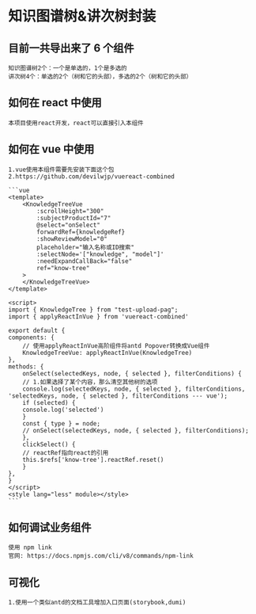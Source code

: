 # 知识图谱树&讲次树封装

## 目前一共导出来了 6 个组件

    知识图谱树2个：一个是单选的，1个是多选的
    讲次树4个：单选的2个（树和它的头部），多选的2个（树和它的头部）

## 如何在 react 中使用

    本项目使用react开发，react可以直接引入本组件

## 如何在 vue 中使用

    1.vue使用本组件需要先安装下面这个包
    2.https://github.com/devilwjp/vuereact-combined

    ```vue
    <template>
        <KnowledgeTreeVue
            :scrollHeight="300"
            :subjectProductId="7"
            @select="onSelect"
            forwardRef={knowledgeRef}
            :showReviewModel="0"
            placeholder="输入名称或ID搜索"
            :selectNode='["knowledge", "model"]'
            :needExpandCallBack="false"
            ref="know-tree"
        >
        </KnowledgeTreeVue>
    </template>

    <script>
    import { KnowledgeTree } from "test-upload-pag";
    import { applyReactInVue } from 'vuereact-combined'

    export default {
    components: {
        // 使用applyReactInVue高阶组件将antd Popover转换成Vue组件
        KnowledgeTreeVue: applyReactInVue(KnowledgeTree)
    },
    methods: {
        onSelect(selectedKeys, node, { selected }, filterConditions) {
        // 1.如果选择了某个内容，那么清空其他树的选项
        console.log(selectedKeys, node, { selected }, filterConditions, 'selectedKeys, node, { selected }, filterConditions --- vue');
        if (selected) {
        console.log('selected')
        }
        const { type } = node;
        // onSelect(selectedKeys, node, { selected }, filterConditions);
        },
        clickSelect() {
        // reactRef指向react的引用
        this.$refs['know-tree'].reactRef.reset()
        }
    },
    }
    </script>
    <style lang="less" module></style>
    ```

## 如何调试业务组件

    使用 npm link
    官网: https://docs.npmjs.com/cli/v8/commands/npm-link

## 可视化

    1.使用一个类似antd的文档工具增加入口页面(storybook,dumi)
